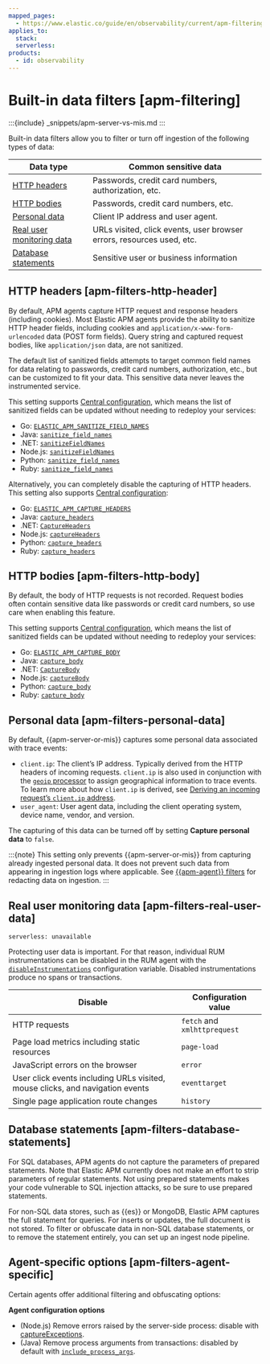 ```yaml
---
mapped_pages:
  - https://www.elastic.co/guide/en/observability/current/apm-filtering.html
applies_to:
  stack:
  serverless:
products:
  - id: observability
---
```


# Built-in data filters [apm-filtering]

:::{include} _snippets/apm-server-vs-mis.md
:::

Built-in data filters allow you to filter or turn off ingestion of the following types of data:

| Data type | Common sensitive data |
| --- | --- |
| [HTTP headers](#apm-filters-http-header) | Passwords, credit card numbers, authorization, etc. |
| [HTTP bodies](#apm-filters-http-body) | Passwords, credit card numbers, etc. |
| [Personal data](#apm-filters-personal-data) | Client IP address and user agent. |
| [Real user monitoring data](#apm-filters-real-user-data) | URLs visited, click events, user browser errors, resources used, etc. |
| [Database statements](#apm-filters-database-statements) | Sensitive user or business information |

## HTTP headers [apm-filters-http-header]

By default, APM agents capture HTTP request and response headers (including cookies). Most Elastic APM agents provide the ability to sanitize HTTP header fields, including cookies and `application/x-www-form-urlencoded` data (POST form fields). Query string and captured request bodies, like `application/json` data, are not sanitized.

The default list of sanitized fields attempts to target common field names for data relating to passwords, credit card numbers, authorization, etc., but can be customized to fit your data. This sensitive data never leaves the instrumented service.

This setting supports [Central configuration](/solutions/observability/apm/apm-agent-central-configuration.md), which means the list of sanitized fields can be updated without needing to redeploy your services:

* Go: [`ELASTIC_APM_SANITIZE_FIELD_NAMES`](apm-agent-go://reference/configuration.md#config-sanitize-field-names)
* Java: [`sanitize_field_names`](apm-agent-java://reference/config-core.md#config-sanitize-field-names)
* .NET: [`sanitizeFieldNames`](apm-agent-dotnet://reference/config-core.md#config-sanitize-field-names)
* Node.js: [`sanitizeFieldNames`](apm-agent-nodejs://reference/configuration.md#sanitize-field-names)
* Python: [`sanitize_field_names`](apm-agent-python://reference/configuration.md#config-sanitize-field-names)
* Ruby: [`sanitize_field_names`](apm-agent-ruby://reference/configuration.md#config-sanitize-field-names)

Alternatively, you can completely disable the capturing of HTTP headers. This setting also supports [Central configuration](/solutions/observability/apm/apm-agent-central-configuration.md):

* Go: [`ELASTIC_APM_CAPTURE_HEADERS`](apm-agent-go://reference/configuration.md#config-capture-headers)
* Java: [`capture_headers`](apm-agent-java://reference/config-core.md#config-capture-headers)
* .NET: [`CaptureHeaders`](apm-agent-dotnet://reference/config-http.md#config-capture-headers)
* Node.js: [`captureHeaders`](apm-agent-nodejs://reference/configuration.md#capture-headers)
* Python: [`capture_headers`](apm-agent-python://reference/configuration.md#config-capture-headers)
* Ruby: [`capture_headers`](apm-agent-ruby://reference/configuration.md#config-capture-headers)

## HTTP bodies [apm-filters-http-body]

By default, the body of HTTP requests is not recorded. Request bodies often contain sensitive data like passwords or credit card numbers, so use care when enabling this feature.

This setting supports [Central configuration](/solutions/observability/apm/apm-agent-central-configuration.md), which means the list of sanitized fields can be updated without needing to redeploy your services:

* Go: [`ELASTIC_APM_CAPTURE_BODY`](apm-agent-go://reference/configuration.md#config-capture-body)
* Java: [`capture_body`](apm-agent-java://reference/config-core.md#config-capture-body)
* .NET: [`CaptureBody`](apm-agent-dotnet://reference/config-http.md#config-capture-body)
* Node.js: [`captureBody`](apm-agent-nodejs://reference/configuration.md#capture-body)
* Python: [`capture_body`](apm-agent-python://reference/configuration.md#config-capture-body)
* Ruby: [`capture_body`](apm-agent-ruby://reference/configuration.md#config-capture-body)

## Personal data [apm-filters-personal-data]

By default, {{apm-server-or-mis}} captures some personal data associated with trace events:

* `client.ip`: The client’s IP address. Typically derived from the HTTP headers of incoming requests. `client.ip` is also used in conjunction with the [`geoip` processor](elasticsearch://reference/enrich-processor/geoip-processor.md) to assign geographical information to trace events. To learn more about how `client.ip` is derived, see [Deriving an incoming request’s `client.ip` address](/solutions/observability/apm/anonymous-authentication.md#apm-derive-client-ip).
* `user_agent`: User agent data, including the client operating system, device name, vendor, and version.

The capturing of this data can be turned off by setting **Capture personal data** to `false`.

:::{note}
This setting only prevents {{apm-server-or-mis}} from capturing already ingested personal data. It does not prevent such data from appearing in ingestion logs where applicable. See [{{apm-agent}} filters](/solutions/observability/apm/custom-filters.md#apm-filters-in-agent) for redacting data on ingestion.
:::

## Real user monitoring data [apm-filters-real-user-data]

```{applies_to}
serverless: unavailable
```

Protecting user data is important. For that reason, individual RUM instrumentations can be disabled in the RUM agent with the [`disableInstrumentations`](apm-agent-rum-js://reference/configuration.md#disable-instrumentations) configuration variable. Disabled instrumentations produce no spans or transactions.

| Disable | Configuration value |
| --- | --- |
| HTTP requests | `fetch` and `xmlhttprequest` |
| Page load metrics including static resources | `page-load` |
| JavaScript errors on the browser | `error` |
| User click events including URLs visited, mouse clicks, and navigation events | `eventtarget` |
| Single page application route changes | `history` |

## Database statements [apm-filters-database-statements]

For SQL databases, APM agents do not capture the parameters of prepared statements. Note that Elastic APM currently does not make an effort to strip parameters of regular statements. Not using prepared statements makes your code vulnerable to SQL injection attacks, so be sure to use prepared statements.

For non-SQL data stores, such as {{es}} or MongoDB, Elastic APM captures the full statement for queries. For inserts or updates, the full document is not stored. To filter or obfuscate data in non-SQL database statements, or to remove the statement entirely, you can set up an ingest node pipeline.

## Agent-specific options [apm-filters-agent-specific]

Certain agents offer additional filtering and obfuscating options:

**Agent configuration options**

* (Node.js) Remove errors raised by the server-side process: disable with [captureExceptions](apm-agent-nodejs://reference/configuration.md#capture-exceptions).
* (Java) Remove process arguments from transactions: disabled by default with [`include_process_args`](apm-agent-java://reference/config-reporter.md#config-include-process-args).
